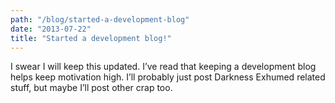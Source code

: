 ```yaml
---
path: "/blog/started-a-development-blog"
date: "2013-07-22"
title: "Started a development blog!"
---
```

I swear I will keep this updated. I’ve read that keeping a development blog helps keep motivation high. I’ll probably just post Darkness Exhumed related stuff, but maybe I’ll post other crap too. 
